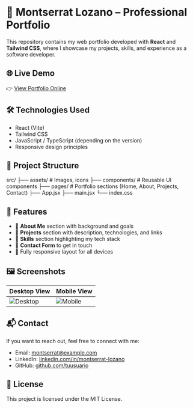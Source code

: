 # 💼 Montserrat Lozano – Professional Portfolio

This repository contains my web portfolio developed with **React** and **Tailwind CSS**, where I showcase my projects, skills, and experience as a software developer.

## 🌐 Live Demo
👉 [View Portfolio Online](https://your-deployment-link.com)

## 🛠️ Technologies Used

- React (Vite)
- Tailwind CSS
- JavaScript / TypeScript (depending on the version)
- Responsive design principles

## 📁 Project Structure
src/
├── assets/ # Images, icons
├── components/ # Reusable UI components
├── pages/ # Portfolio sections (Home, About, Projects, Contact)
├── App.jsx
├── main.jsx
└── index.css


## 📌 Features

- 🔹 **About Me** section with background and goals
- 🔹 **Projects** section with description, technologies, and links
- 🔹 **Skills** section highlighting my tech stack
- 🔹 **Contact Form** to get in touch
- 🔹 Fully responsive layout for all devices

## 🖼️ Screenshots

| Desktop View | Mobile View |
|--------------|-------------|
| ![Desktop](./assets/screenshot-desktop.png) | ![Mobile](./assets/screenshot-mobile.png) |

## 📬 Contact

If you want to reach out, feel free to connect with me:

- Email: montserrat@example.com  
- LinkedIn: [linkedin.com/in/montserrat-lozano](https://www.linkedin.com/in/montserrat-lozano-154936271/)  
- GitHub: [github.com/tuusuario]([https://github.com/tuusuario](https://github.com/zaimont))

## 📄 License

This project is licensed under the MIT License.

